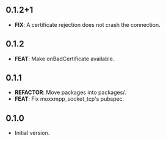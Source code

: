 ## 0.1.2+1

 - **FIX**: A certificate rejection does not crash the connection.

## 0.1.2

 - **FEAT**: Make onBadCertificate available.

## 0.1.1

 - **REFACTOR**: Move packages into packages/.
 - **FEAT**: Fix moxxmpp_socket_tcp's pubspec.

## 0.1.0

- Initial version.

